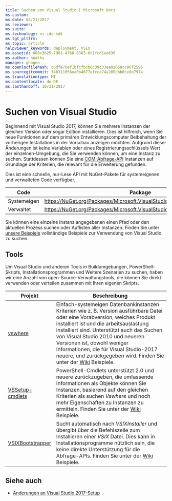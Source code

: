 ```yaml
---
title: Suchen von Visual Studio | Microsoft Docs
ms.custom: 
ms.date: 08/21/2017
ms.reviewer: 
ms.suite: 
ms.technology: vs-ide-sdk
ms.tgt_pltfrm: 
ms.topic: article
helpviewer_keywords: deployment, VSIX
ms.assetid: 680c3b25-7901-4768-8363-6d1fcd1ea636
ms.author: heaths
manager: ghogen
ms.openlocfilehash: c6dfe76ef1bfcfbcb0c39c33ea01668cc96f2596
ms.sourcegitcommit: f40311056ea0b4677efcca74a285dbb0ce0e7974
ms.translationtype: MT
ms.contentlocale: de-DE
ms.lasthandoff: 10/31/2017
---
```

# <a name="locating-visual-studio"></a>Suchen von Visual Studio

Beginnend mit Visual Studio 2017, können Sie mehrere Instanzen der gleichen Version oder sogar Edition installieren. Dies ist hilfreich, wenn Sie neue Funktionen auf dem primären Entwicklungscomputer Beibehaltung der vorherigen Installations in der Vorschau anzeigen möchten. Aufgrund dieser Änderungen ist keine Variablen oder eines Registrierungsschlüssels Wert der einzelnen-Umgebung, die Sie verwenden können, um eine Instanz zu suchen. Stattdessen können Sie eine [COM-Abfrage-API](https://msdn.microsoft.com/library/microsoft.visualstudio.setup.configuration.aspx) Instanzen auf Grundlage der Kriterien, die relevant für die Erweiterung gefunden.

Dies ist eine schnelle, nur-Lese API mit NuGet-Pakete für systemeigenen und verwalteten Code verfügbar.

| Code | Package |
| ---- | --- |
| Systemeigen | https://NuGet.org/Packages/Microsoft.VisualStudio.Setup.Configuration.native |
| Verwaltet | https://NuGet.org/Packages/Microsoft.VisualStudio.Setup.Configuration.Interop |

Sie können eine einzelne Instanz angegebenen einen Pfad oder den aktuellen Prozess suchen oder Auflisten aller Instanzen. Finden Sie unter [unsere Beispiele](https://github.com/Microsoft/vs-setup-samples) vollständige Beispiele zur Verwendung von Visual Studio zu suchen.

## <a name="tools"></a>Tools

Um Visual Studio und anderen Tools in Buildumgebungen, PowerShell-Skripts, Installationsprogrammen und Weitere Szenarien zu suchen, haben wir eine Anzahl von open-Source-Verwaltungstools, die können Sie direkt verwenden oder verteilen zusammen mit Ihren eigenen Skripts.

| Projekt | Beschreibung |
| ------- | ----------- |
| [vswhere](https://github.com/Microsoft/vswhere) | Einfach-systemeigen Datenbankinstanzen Kriterien wie z. B. Version ausführbare Datei oder eine Vorabversion, welches Produkt installiert ist und die arbeitsauslastung installiert sind. Unterstützt auch das Suchen von Visual Studio 2010 und neueren Versionen ist, obwohl weniger Informationen, die für Visual Studio-2017 neuere, und zurückgegeben wird. Finden Sie unter der [Wiki](https://github.com/Microsoft/vswhere/wiki) Beispiele. |
| [VSSetup-cmdlets](https://github.com/Microsoft/vssetup.powershell) | PowerShell-Cmdlets unterstützt 2.0 und neuere zurückzugeben, die umfassende Informationen als Objekte können Sie Instanzen, basierend auf den gleichen Kriterien als suchen _Vswhere_ und noch mehr Eigenschaften zu Instanzen zu ermitteln. Finden Sie unter der [Wiki](https://github.com/Microsoft/vssetup.powershell/wiki) Beispiele. |
| [VSIXBootstrapper](https://github.com/Microsoft/vsixbootstrapper) | Sucht automatisch nach _VSIXInstaller_ und übergibt über die Befehlszeile zum Installieren einer _VSIX_ Datei. Dies kann in Installationsprogramme nützlich sein, die keine direkte Unterstützung für die Abfrage-APIs. Finden Sie unter der [Wiki](https://github.com/Microsoft/vsixbootstrapper/wiki) Beispiele. |

## <a name="see-also"></a>Siehe auch

* [Änderungen an Visual Studio 2017-Setup](https://blogs.msdn.microsoft.com/heaths/2016/09/15/changes-to-visual-studio-15-setup)
